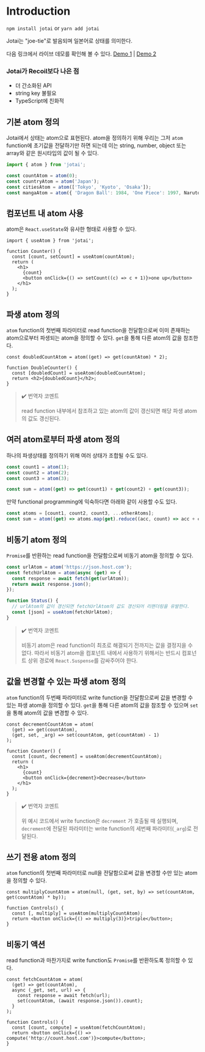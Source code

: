 # Introduction

`npm install jotai` or `yarn add jotai`

Jotai는 "joe-tie"로 발음되며 일본어로 상태를 의미한다.

다음 링크에서 라이브 데모를 확인해 볼 수 있다. [Demo 1](https://codesandbox.io/s/jotai-demo-47wvh) | [Demo 2](https://codesandbox.io/s/jotai-demo-forked-x2g5d)

### Jotai가 Recoil보다 나은 점

- 더 간소화된 API
- string key 불필요
- TypeScript에 친화적

## 기본 atom 정의

Jotai에서 상태는 atom으로 표현된다. atom을 정의하기 위해 우리는 그저 `atom` function에 초기값을 전달하기만 하면 되는데 이는 string, number, object 또는 array와 같은 원시타입의 값이 될 수 있다.

```ts
import { atom } from 'jotai';

const countAtom = atom(0);
const countryAtom = atom('Japan');
const citiesAtom = atom(['Tokyo', 'Kyoto', 'Osaka']);
const mangaAtom = atom({ 'Dragon Ball': 1984, 'One Piece': 1997, Naruto: 1999 });
```

## 컴포넌트 내 atom 사용

atom은 `React.useState`와 유사한 형태로 사용할 수 있다.

```tsx
import { useAtom } from 'jotai';

function Counter() {
  const [count, setCount] = useAtom(countAtom);
  return (
    <h1>
      {count}
      <button onClick={() => setCount((c) => c + 1)}>one up</button>
    </h1>
  );
}
```

## 파생 atom 정의

`atom` function의 첫번째 파라미터로 read function을 전달함으로써 이미 존재하는 atom으로부터 파생되는 atom을 정의할 수 있다. `get`을 통해 다른 atom의 값을 참조한다.

```tsx
const doubledCountAtom = atom((get) => get(countAtom) * 2);

function DoubleCounter() {
  const [doubledCount] = useAtom(doubledCountAtom);
  return <h2>{doubledCount}</h2>;
}
```

> ✔️ 번역자 코멘트
>
> read function 내부에서 참조하고 있는 atom의 값이 갱신되면 해당 파생 atom의 값도 갱신된다.

## 여러 atom로부터 파생 atom 정의

하나의 파생상태를 정의하기 위해 여러 상태가 조합될 수도 있다.

```ts
const count1 = atom(1);
const count2 = atom(2);
const count3 = atom(3);

const sum = atom((get) => get(count1) + get(count2) + get(count3));
```

만약 functional programming에 익숙하다면 아래와 같이 사용할 수도 있다.

```ts
const atoms = [count1, count2, count3, ...otherAtoms];
const sum = atom((get) => atoms.map(get).reduce((acc, count) => acc + count));
```

## 비동기 atom 정의

`Promise`를 반환하는 read function을 전달함으로써 비동기 atom을 정의할 수 있다.

```ts
const urlAtom = atom('https://json.host.com');
const fetchUrlAtom = atom(async (get) => {
  const response = await fetch(get(urlAtom));
  return await response.json();
});

function Status() {
  // urlAtom의 값이 갱신되면 fetchUrlAtom의 값도 갱신되어 리랜더링을 유발한다.
  const [json] = useAtom(fetchUrlAtom);
}
```

> ✔️ 번역자 코멘트
>
> 비동기 atom은 read function이 최초로 해결되기 전까지는 값을 결정지을 수 없다. 따라서 비동기 atom을 컴포넌트 내에서 사용하기 위해서는 반드시 컴포넌트 상위 경로에 `React.Suspense`를 감싸주어야 한다.

## 값을 변경할 수 있는 파생 atom 정의

`atom` function의 두번째 파라미터로 write function을 전달함으로써 값을 변경할 수 있는 파생 atom을 정의할 수 있다. `get`을 통해 다른 atom의 값을 참조할 수 있으며 `set`을 통해 atom의 값을 변경할 수 있다.

```tsx
const decrementCountAtom = atom(
  (get) => get(countAtom),
  (get, set, _arg) => set(countAtom, get(countAtom) - 1)
);

function Counter() {
  const [count, decrement] = useAtom(decrementCountAtom);
  return (
    <h1>
      {count}
      <button onClick={decrement}>Decrease</button>
    </h1>
  );
}
```

> ✔️ 번역자 코멘트
>
> 위 예시 코드에서 write function은 `decrement` 가 호출될 때 실행되며, `decrement`에 전달된 파라미터는 write function의 세번째 파라미터(`_arg`)로 전달된다.

## 쓰기 전용 atom 정의

`atom` function의 첫번째 파라미터로 null을 전달함으로써 값을 변경할 수만 있는 atom을 정의할 수 있다.

```tsx
const multiplyCountAtom = atom(null, (get, set, by) => set(countAtom, get(countAtom) * by));

function Controls() {
  const [, multiply] = useAtom(multiplyCountAtom);
  return <button onClick={() => multiply(3)}>triple</button>;
}
```

## 비동기 액션

read function과 마찬가지로 write function도 `Promise`를 반환하도록 정의할 수 있다.

```tsx
const fetchCountAtom = atom(
  (get) => get(countAtom),
  async (_get, set, url) => {
    const response = await fetch(url);
    set(countAtom, (await response.json()).count);
  }
);

function Controls() {
  const [count, compute] = useAtom(fetchCountAtom);
  return <button onClick={() => compute('http://count.host.com')}>compute</button>;
}
```
